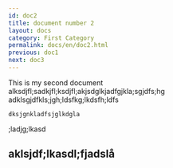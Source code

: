 ```yaml
---
id: doc2
title: document number 2
layout: docs
category: First Category
permalink: docs/en/doc2.html
previous: doc1
next: doc3
---
```


This is my second document alksdjfl;sadkjfl;ksdjfl;akjsdglkjadfgjkla;sgjdfs;hg
adklsgjdfkls;jgh;ldsfkg;lkdsfh;ldfs
```djsfgkdfhjgklagj
dksjgnkladfsjglkdgla
```

;ladjg;lkasd

## aklsjdf;lkasdl;fjadslå